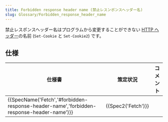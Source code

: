 ```yaml
---
title: Forbidden response header name (禁止レスンポンスヘッダー名)
slug: Glossary/Forbidden_response_header_name
---
```


禁止レスポンスヘッダー名はプログラムから変更することができない [HTTP ヘッダー](/ja/docs/Web/HTTP/Headers)の名前 (`Set-Cookie` と `Set-Cookie2`) です。

## 仕様

| 仕様書                                                                                                               | 策定状況                 | コメント |
| -------------------------------------------------------------------------------------------------------------------- | ------------------------ | -------- |
| {{SpecName('Fetch','#forbidden-response-header-name','forbidden-response-header-name')}} | {{Spec2('Fetch')}} |          |
